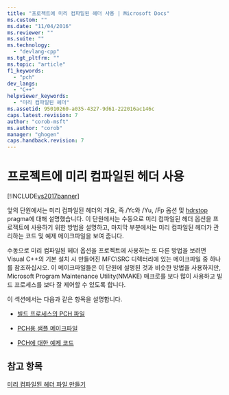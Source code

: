 ```yaml
---
title: "프로젝트에 미리 컴파일된 헤더 사용 | Microsoft Docs"
ms.custom: ""
ms.date: "11/04/2016"
ms.reviewer: ""
ms.suite: ""
ms.technology: 
  - "devlang-cpp"
ms.tgt_pltfrm: ""
ms.topic: "article"
f1_keywords: 
  - "pch"
dev_langs: 
  - "C++"
helpviewer_keywords: 
  - "미리 컴파일된 헤더"
ms.assetid: 95010260-a035-4327-9d61-222016ac146c
caps.latest.revision: 7
author: "corob-msft"
ms.author: "corob"
manager: "ghogen"
caps.handback.revision: 7
---
```

# 프로젝트에 미리 컴파일된 헤더 사용
[!INCLUDE[vs2017banner](../../assembler/inline/includes/vs2017banner.md)]

앞의 단원에서는 미리 컴파일된 헤더의 개요, 즉 \/Yc와 \/Yu, \/Fp 옵션 및 [hdrstop](../../preprocessor/hdrstop.md) pragma에 대해 설명했습니다.  이 단원에서는 수동으로 미리 컴파일된 헤더 옵션을 프로젝트에 사용하기 위한 방법을 설명하고, 마지막 부분에서는 미리 컴파일된 헤더가 관리하는 코드 및 예제 메이크파일을 보여 줍니다.  
  
 수동으로 미리 컴파일된 헤더 옵션을 프로젝트에 사용하는 또 다른 방법을 보려면 Visual C\+\+의 기본 설치 시 만들어진 MFC\\SRC 디렉터리에 있는 메이크파일 중 하나를 참조하십시오.  이 메이크파일들은 이 단원에 설명된 것과 비슷한 방법을 사용하지만, Microsoft Program Maintenance Utility\(NMAKE\) 매크로를 보다 많이 사용하고 빌드 프로세스를 보다 잘 제어할 수 있도록 합니다.  
  
 이 섹션에서는 다음과 같은 항목을 설명합니다.  
  
-   [빌드 프로세스의 PCH 파일](../../build/reference/pch-files-in-the-build-process.md)  
  
-   [PCH용 샘플 메이크파일](../../build/reference/sample-makefile-for-pch.md)  
  
-   [PCH에 대한 예제 코드](../../build/reference/example-code-for-pch.md)  
  
## 참고 항목  
 [미리 컴파일된 헤더 파일 만들기](../../build/reference/creating-precompiled-header-files.md)